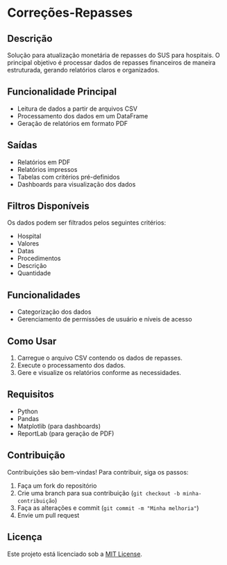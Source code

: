 # Correções-Repasses

## Descrição
Solução para atualização monetária de repasses do SUS para hospitais. O principal objetivo é processar dados de repasses financeiros de maneira estruturada, gerando relatórios claros e organizados.

## Funcionalidade Principal
- Leitura de dados a partir de arquivos CSV
- Processamento dos dados em um DataFrame
- Geração de relatórios em formato PDF

## Saídas
- Relatórios em PDF
- Relatórios impressos
- Tabelas com critérios pré-definidos
- Dashboards para visualização dos dados

## Filtros Disponíveis
Os dados podem ser filtrados pelos seguintes critérios:
- Hospital
- Valores
- Datas
- Procedimentos
- Descrição
- Quantidade

## Funcionalidades
- Categorização dos dados
- Gerenciamento de permissões de usuário e níveis de acesso

## Como Usar
1. Carregue o arquivo CSV contendo os dados de repasses.
2. Execute o processamento dos dados.
3. Gere e visualize os relatórios conforme as necessidades.

## Requisitos
- Python
- Pandas
- Matplotlib (para dashboards)
- ReportLab (para geração de PDF)

## Contribuição
Contribuições são bem-vindas! Para contribuir, siga os passos:
1. Faça um fork do repositório
2. Crie uma branch para sua contribuição (`git checkout -b minha-contribuição`)
3. Faça as alterações e commit (`git commit -m "Minha melhoria"`)
4. Envie um pull request

## Licença
Este projeto está licenciado sob a [MIT License](LICENSE).

